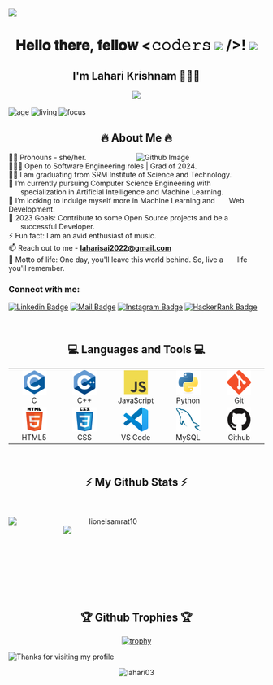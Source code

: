 <img align="center" src="https://mir-s3-cdn-cf.behance.net/project_modules/fs/79731568097599.5b50bca477735.jpg" />
<!-- <img align="center" src="https://github.com/mayankchaudhary26/Cool-Readme-ideas/blob/master/data/lofi.gif" />
<br/> -->
<!-- [![SVG Banners](https://svg-banners.vercel.app/api?type=glitch&text1=Lahari-Krishnam&width=1000&height=200)](https://github.com/Akshay090/svg-banners)
![](https://raw.githubusercontent.com/lionelsamrat10/lionelsamrat10/main/header_.png) -->
<h1 align="center">𝐇𝐞𝐥𝐥𝐨 𝐭𝐡𝐞𝐫𝐞, 𝐟𝐞𝐥𝐥𝐨𝐰 <𝚌𝚘𝚍𝚎𝚛𝚜 <img src="https://github.com/TheDudeThatCode/TheDudeThatCode/blob/master/Assets/Earth.gif" width="30px"> />! <img src="https://raw.githubusercontent.com/MartinHeinz/MartinHeinz/master/wave.gif" width="30px"></h1>
<h2 align="center">I'm Lahari Krishnam 👩🏻‍💻</h2>
<!-- <h3 align="center">CS Undergrad👩🏻‍💻 </h3> -->
<p align="center">
  <a href="https://github.com/DenverCoder1/readme-typing-svg"><img src="https://readme-typing-svg.herokuapp.com?lines=CS+Undergrad;Web+Developer;ML+Enthusiast;Melomaniac&center=true&width=500&height=50"></a>
<br />

![age](https://img.shields.io/badge/age-20-blue)
![living](https://img.shields.io/badge/living-India-3c9)
![focus](https://img.shields.io/badge/focus-SoftwareDevelopment-brightgreen)   
   
<h2 align="center">🔥 About Me 🔥</h2>

<img width="50%" align="right" alt="Github Image" src="https://mir-s3-cdn-cf.behance.net/project_modules/disp/601014116770475.6068beff4640a.gif" />

👩🏻 Pronouns - she/her.<br>
🧑🏻‍💻 Open to Software Engineering roles | Grad of 2024. <br>
✌🏻 I am graduating from SRM Institute of Science and Technology.<br>
🌱 I’m currently pursuing Computer Science Engineering with &nbsp;&nbsp;&nbsp;&nbsp;&nbsp;&nbsp;specialization in Artificial Intelligence and Machine Learning.<br>
👯 I’m looking to indulge myself more in Machine Learning and &nbsp;&nbsp;&nbsp;&nbsp;&nbsp;&nbsp;Web Development.<br>
🥅 2023 Goals: Contribute to some Open Source projects and be a &nbsp;&nbsp;&nbsp;&nbsp;&nbsp;&nbsp;successful Developer.<br>
⚡ Fun fact: I am an avid enthusiast of music. <br>
📫 Reach out to me - **laharisai2022@gmail.com**<br>
🥅 Motto of life: One day, you'll leave this world behind. So, live a &nbsp;&nbsp;&nbsp;&nbsp;&nbsp;&nbsp;life you'll remember.<br>



### Connect with me:
[![Linkedin Badge](https://img.shields.io/badge/-lahari03-0e76a8?style=flat&labelColor=0e76a8&logo=linkedin&logoColor=white)](https://www.linkedin.com/in/lahari03)
[![Mail Badge](https://img.shields.io/badge/-laharisai2022-c0392b?style=flat&labelColor=c0392b&logo=gmail&logoColor=white)](mailto:laharisai2022@gmail.com)
[![Instagram Badge](https://img.shields.io/badge/lahari_k03-E4405F?style=flat&logo=instagram&logoColor=white)](https://instagram.com/lahari_k03)
[![HackerRank Badge](https://img.shields.io/badge/-lahari_k03-2EC866?style=flat&logo=HackerRank&logoColor=white)](https://www.hackerrank.com/lahari_k03)

<br />

<h2 align="center">💻 Languages and Tools 💻</h2>

  <table align="center">
  <tr>
    <td align="center" width="96">
      <a href="https://en.wikipedia.org/wiki/C_(programming_language)">
        <img src="https://raw.githubusercontent.com/devicons/devicon/master/icons/c/c-original.svg" width="48" height="48" alt="c" />
      </a>
      <br>C
    </td>
    <td align="center" width="96">
      <a href="https://en.wikipedia.org/wiki/C%2B%2B">
        <img src="https://raw.githubusercontent.com/devicons/devicon/master/icons/cplusplus/cplusplus-original.svg" width="48" height="48" alt="C++" />
      </a>
      <br>C++
    </td>
    <td align="center" width="96">
      <a href="https://www.javascript.com/">
        <img src="https://raw.githubusercontent.com/devicons/devicon/master/icons/javascript/javascript-original.svg" width="48" height="48" alt="JavaScript" />
      </a>
      <br>JavaScript
    </td>
    <td align="center" width="96">
      <a href="https://www.python.org/">
        <img src="https://raw.githubusercontent.com/devicons/devicon/master/icons/python/python-original.svg" width="48" height="48" alt="Python" />
      </a>
      <br>Python
    </td>
    <td align="center" width="96">
      <a href="https://git-scm.com/" >
        <img src="https://raw.githubusercontent.com/devicons/devicon/master/icons/git/git-original.svg" width="48" height="48" alt="git" />
      </a>
      <br>Git
    </td>
  </tr>
  <tr>
    <td align="center" width="96"> 
      <a href="https://developer.mozilla.org/en-US/docs/Glossary/HTML5" >
        <img src="https://raw.githubusercontent.com/devicons/devicon/master/icons/html5/html5-original-wordmark.svg" width="48" height="48" alt="html" />
      </a>
      <br>HTML5
    </td>
    <td align="center"  width="96">
      <a href="https://developer.mozilla.org/en-US/docs/Web/CSS">
        <img src="https://raw.githubusercontent.com/devicons/devicon/master/icons/css3/css3-original-wordmark.svg" width="48" height="48" alt="css" />
      </a>
      <br>CSS
    </td>
    <td align="center"  width="96">
      <a href="https://code.visualstudio.com/">
        <img src="https://github.com/devicons/devicon/blob/master/icons/vscode/vscode-original.svg" width="48" height="48" alt="VS Code" />
      </a>
      <br>VS Code
    </td>
    <td align="center"  width="96">
      <a href="https://www.mysql.com/">
        <img src="https://github.com/devicons/devicon/blob/master/icons/mysql/mysql-original.svg" width="48" height="48" alt="MySQL" />
      </a>
      <br>MySQL
    </td>
    <td align="center"  width="96">
      <a href="https://github.com/">
        <img src="https://github.com/devicons/devicon/blob/master/icons/github/github-original.svg" width="48" height="48" alt="Github" />
      </a>
      <br>Github
    </td>
  </tr>
</table> 

<br />

<h2 align="center">⚡ My Github Stats ⚡</h2>
<br>
<p align=center>
  <div align=center>
      <img align="left" width=396 src="https://github-readme-streak-stats.herokuapp.com/?user=Lahari03&theme=react&border=61dafb&hide_border=true" alt="lionelsamrat10" />
      <img align="right" width=396 src="https://github-readme-stats.vercel.app/api?username=Lahari03&show_icons=true&theme=react&border_color=61dafb&hide_border=true" />
  </div>
  <br><br><br><br><br><br><br><br><br>
</p>

<h2 align="center">🏆 Github Trophies 🏆</h2>
<p align="center"> <a href="https://github.com/ryo-ma/github-profile-trophy"><img src="https://github-profile-trophy.vercel.app/?username=Lahari03&theme=monokai" alt="trophy" /></a> </p>

<img height="120" alt="Thanks for visiting my profile" width="100%" src="https://github.com/dibyendu415/dibyendu415/blob/master/marquee.svg" />
<p align="center"> <img src="https://komarev.com/ghpvc/?username=lahari03&label=Profile%20views&color=0e75b6&style=for-the-badge" alt="lahari03" /> </p>
